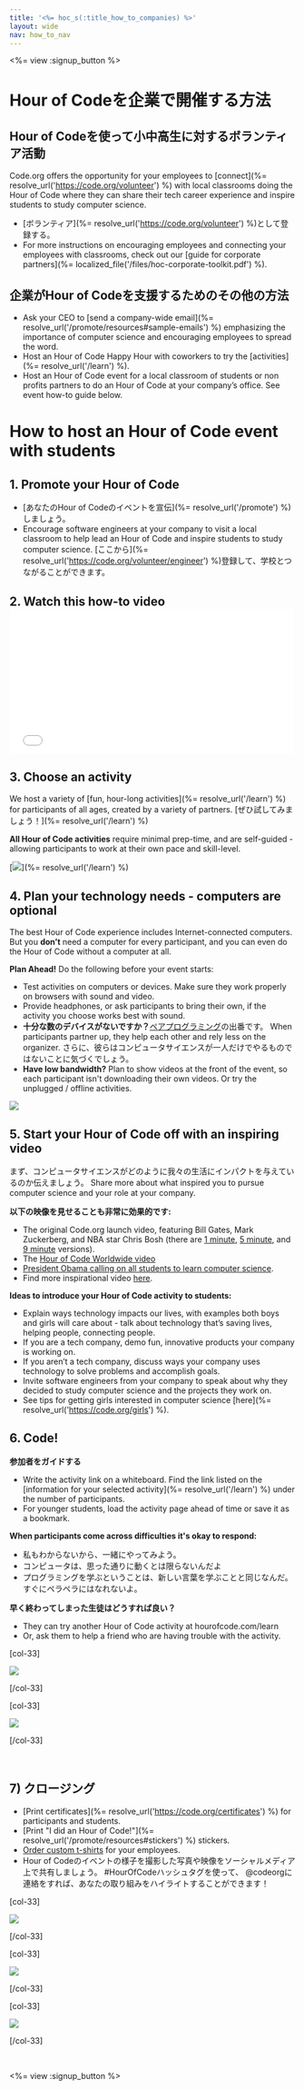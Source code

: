 ```yaml
---
title: '<%= hoc_s(:title_how_to_companies) %>'
layout: wide
nav: how_to_nav
---
```

<%= view :signup_button %>

# Hour of Codeを企業で開催する方法

## Hour of Codeを使って小中高生に対するボランティア活動

Code.org offers the opportunity for your employees to [connect](%= resolve_url('https://code.org/volunteer') %) with local classrooms doing the Hour of Code where they can share their tech career experience and inspire students to study computer science.

- [ボランティア](%= resolve_url('https://code.org/volunteer') %)として登録する。
- For more instructions on encouraging employees and connecting your employees with classrooms, check out our [guide for corporate partners](%= localized_file('/files/hoc-corporate-toolkit.pdf') %).

## 企業がHour of Codeを支援するためのその他の方法

- Ask your CEO to [send a company-wide email](%= resolve_url('/promote/resources#sample-emails') %) emphasizing the importance of computer science and encouraging employees to spread the word. 
- Host an Hour of Code Happy Hour with coworkers to try the [activities](%= resolve_url('/learn') %).
- Host an Hour of Code event for a local classroom of students or non profits partners to do an Hour of Code at your company’s office. See event how-to guide below.

# How to host an Hour of Code event with students

## 1. Promote your Hour of Code

- [あなたのHour of Codeのイベントを宣伝](%= resolve_url('/promote') %)しましょう。
- Encourage software engineers at your company to visit a local classroom to help lead an Hour of Code and inspire students to study computer science. [ここから](%= resolve_url('https://code.org/volunteer/engineer') %)登録して、学校とつながることができます。

## 2. Watch this how-to video <iframe width="500" height="255" src="//www.youtube.com/embed/SrnvvWDm73k" frameborder="0" allowfullscreen mark="crwd-mark"></iframe> 

## 3. Choose an activity

We host a variety of [fun, hour-long activities](%= resolve_url('/learn') %) for participants of all ages, created by a variety of partners. [ぜひ試してみましょう！](%= resolve_url('/learn') %)

**All Hour of Code activities** require minimal prep-time, and are self-guided - allowing participants to work at their own pace and skill-level.

[![](/images/fit-700/tutorials.png)](%= resolve_url('/learn') %)

## 4. Plan your technology needs - computers are optional

The best Hour of Code experience includes Internet-connected computers. But you **don’t** need a computer for every participant, and you can even do the Hour of Code without a computer at all.

**Plan Ahead!** Do the following before your event starts:

- Test activities on computers or devices. Make sure they work properly on browsers with sound and video.
- Provide headphones, or ask participants to bring their own, if the activity you choose works best with sound.
- **十分な数のデバイスがないですか？**[ペアプログラミング](https://www.youtube.com/watch?v=vgkahOzFH2Q)の出番です。 When participants partner up, they help each other and rely less on the organizer. さらに、彼らはコンピュータサイエンスが一人だけでやるものではないことに気づくでしょう。
- **Have low bandwidth?** Plan to show videos at the front of the event, so each participant isn't downloading their own videos. Or try the unplugged / offline activities.

<img src="/images/fit-350/group_ipad.jpg" />

## 5. Start your Hour of Code off with an inspiring video

まず、コンピュータサイエンスがどのように我々の生活にインパクトを与えているのか伝えましょう。 Share more about what inspired you to pursue computer science and your role at your company.

**以下の映像を見せることも非常に効果的です:**

- The original Code.org launch video, featuring Bill Gates, Mark Zuckerberg, and NBA star Chris Bosh (there are [1 minute](https://www.youtube.com/watch?v=qYZF6oIZtfc), [5 minute](https://www.youtube.com/watch?v=nKIu9yen5nc), and [9 minute](https://www.youtube.com/watch?v=dU1xS07N-FA) versions).
- The [Hour of Code Worldwide video](https://www.youtube.com/watch?v=KsOIlDT145A)
- [President Obama calling on all students to learn computer science](https://www.youtube.com/watch?v=6XvmhE1J9PY).
- Find more inspirational video [here](https://www.youtube.com/playlist?list=PLzdnOPI1iJNfpD8i4Sx7U0y2MccnrNZuP).

**Ideas to introduce your Hour of Code activity to students:**

- Explain ways technology impacts our lives, with examples both boys and girls will care about - talk about technology that’s saving lives, helping people, connecting people. 
- If you are a tech company, demo fun, innovative products your company is working on.
- If you aren’t a tech company, discuss ways your company uses technology to solve problems and accomplish goals.
- Invite software engineers from your company to speak about why they decided to study computer science and the projects they work on.
- See tips for getting girls interested in computer science [here](%= resolve_url('https://code.org/girls') %).

## 6. Code!

**参加者をガイドする**

- Write the activity link on a whiteboard. Find the link listed on the [information for your selected activity](%= resolve_url('/learn') %) under the number of participants.
- For younger students, load the activity page ahead of time or save it as a bookmark.

**When participants come across difficulties it's okay to respond:**

- 私もわからないから、一緒にやってみよう。
- コンピュータは、思った通りに動くとは限らないんだよ
- プログラミングを学ぶということは、新しい言葉を学ぶことと同じなんだ。すぐにペラペラにはなれないよ。

**早く終わってしまった生徒はどうすれば良い？**

- They can try another Hour of Code activity at hourofcode.com/learn
- Or, ask them to help a friend who are having trouble with the activity.

[col-33]

![](/images/fit-250/highschoolgirls.jpeg)

[/col-33]

[col-33]

![](/images/fit-300/group_ar.jpg)

[/col-33]

<p style="clear:both">&nbsp;</p>

## 7) クロージング

- [Print certificates](%= resolve_url('https://code.org/certificates') %) for participants and students.
- [Print "I did an Hour of Code!"](%= resolve_url('/promote/resources#stickers') %) stickers.
- [Order custom t-shirts](http://blog.code.org/post/132608499493/hour-of-code-shirts-and-more) for your employees.
- Hour of Codeのイベントの様子を撮影した写真や映像をソーシャルメディア上で共有しましょう。 #HourOfCodeハッシュタグを使って、 @codeorgに連絡をすれば、あなたの取り組みをハイライトすることができます！

[col-33]

![](/images/fit-250/celebrate2.jpeg)

[/col-33]

[col-33]

![](/images/fit-260/highlight-certificates.jpg)

[/col-33]

[col-33]

![](/images/fit-300/boy-certificate.jpg)

[/col-33]

<p style="clear:both">&nbsp;</p>

<%= view :signup_button %>